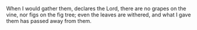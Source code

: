 When I would gather them, declares the Lord, there are no grapes on the vine, nor figs on the fig tree; even the leaves are withered, and what I gave them has passed away from them.
